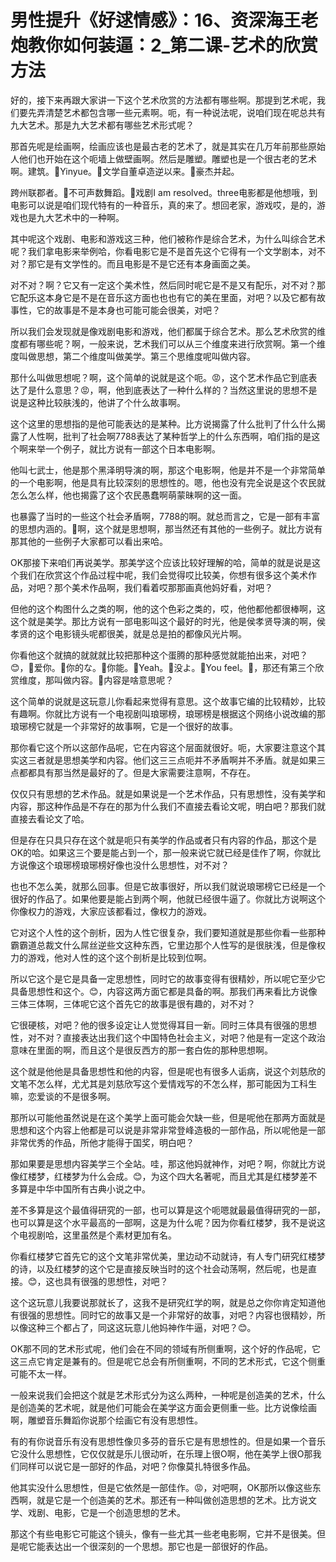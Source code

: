 # 男性提升《好逑情感》：16、资深海王老炮教你如何装逼：2_第二课-艺术的欣赏方法

好的，接下来再跟大家讲一下这个艺术欣赏的方法都有哪些啊。那提到艺术呢，我们要先弄清楚艺术都包含哪一些元素啊。呃，有一种说法呢，说咱们现在呢总共有九大艺术。那是九大艺术都有哪些艺术形式呢？

那首先呢是绘画啊，绘画应该也是最古老的艺术了，就是其实在几万年前那些原始人他们也开始在这个呃墙上做壁画啊。然后是雕塑。雕塑也是一个很古老的艺术啊。建筑。🎼Yinyue。🎼文学自董卓造逆以来。🎼豪杰并起。

跨州联郡者。🎼不可声数舞蹈。🎼戏剧I am resolved。three电影都是他想哦，到电影可以说是咱们现代特有的一种音乐，真的来了。想回老家，游戏哎，是的，游戏也是九大艺术中的一种啊。

其中呢这个戏剧、电影和游戏这三种，他们被称作是综合艺术，为什么叫综合艺术呢？我们拿电影来举例哈，你看电影它是不是首先这个它得有一个文学剧本，对不对？那它是有文学性的。而且电影是不是它还有本身画面之美。

对不对？啊？它又有一定这个美术性，然后同时呢它是不是又有配乐，对不对？那它配乐这本身它是不是在音乐这方面也也也有它的美在里面，对吧？以及它都有故事性，它的故事是不是本身也可能可能会很美，对吧？

所以我们会发现就是像戏剧电影和游戏，他们都属于综合艺术。那么艺术欣赏的维度都有哪些呢？啊，一般来说，艺术我们可以从三个维度来进行欣赏啊。第一个维度叫做思想，第二个维度叫做美学。第三个思维度呢叫做内容。

那什么叫做思想呢？啊，这个简单的说就是这个呃。😡，这个艺术作品它到底表达了是什么意思？😡，啊，他到底表达了一种什么样的？当然这里说的思想不是说是这种比较肤浅的，他讲了个什么故事啊。

这个这里的思想指的是他可能表达的是某种。比方说揭露了什么批判了什么什么揭露了人性啊，批判了社会啊7788表达了某种哲学上的什么东西啊，咱们指的是这个啊来举一个例子，就比方说有一部这个日本电影啊。

他叫七武士，他是那个黑泽明导演的啊，那这个电影啊，他是并不是一个非常简单的一个电影啊，他是具有比较深刻的思想性的。嗯，他也没有完全说是这个农民就怎么怎么样，他也揭露了这个农民愚蠢啊萌蒙昧啊的这一面。

也暴露了当时的一些这个社会矛盾啊，7788的啊。就总而言之，它是一部有丰富的思想内涵的。🎼啊，这个就是思想啊，那当然还有其他的一些例子。就比方说有那其他的一些例子大家都可以看出来哈。

OK那接下来咱们再说美学。那美学这个应该比较好理解的哈，简单的就是说是这个我们在欣赏这个作品过程中呢，我们会觉得哎比较美，你想有很多这个美术作品，对吧？那个美术作品啊，我们看着哎那那画真他妈好看，对吧？

但他的这个构图什么之类的啊，他的这个色彩之类的，哎，他他都他都很棒啊，这这个就是美学。那比方说有一部电影叫这个最好的时光，他是侯孝贤导演的啊，侯孝贤的这个电影镜头呢都很美，就是总是拍的都像风光片啊。

你看他这个就搞的就就就比较把那种这个蛋腾的那种感觉就能拍出来，对吧？😊，🎼爱你。🎼你的な。🎼你能。🎼Yeah。🎼没よ。🎼You feel。🎼，那还有第三个欣赏维度，那叫做内容。🎼内容是啥意思呢？

这个简单的说就是这玩意儿你看起来觉得有意思。这个故事它编的比较精妙，比较有趣啊。你就比方说有一个电视剧叫琅琊榜，琅琊榜是根据这个网络小说改编的那琅琊榜它就是一个非常好的故事啊，它是一个很好的故事。

那你看它这个所以这部作品呢，它在内容这个层面就很好。呃，大家要注意这个其实这三者就是思想美学和内容。他们这三三点呃并不矛盾啊并不矛盾。就是如果三点都都具有那当然是最好的了。但是大家需要注意啊，不存在。

仅仅只有思想的艺术作品。就是如果说是一个艺术作品，只有思想性，没有美学和内容，那这种作品是不存在的那为什么我们不直接去看论文呢，明白吧？那我们就直接去看论文了哈。

但是存在只具只存在这个就是呃只有美学的作品或者只有内容的作品，那这个是OK的哈。如果这三个要是能占到一个，那一般来说它就已经是佳作了啊，你就比方说像这个琅琊榜琅琊榜好像也没什么思想性，对不对？

也也不怎么美，就那么回事。但是它故事很好，所以我们就说琅琊榜它已经是一个很好的作品了。如果他要是能占到两个啊，他就已经很牛逼了。你就比方说啊这个你像权力的游戏，大家应该都看过，像权力的游戏。

它对这个人性的这个剖析，因为人性它很复杂，我们要知道就是那些你看一些那种霸霸道总裁文什么屌丝逆些文这种东西，它里边那个人性写的是很肤浅，但是像权力的游戏，他对人性的这个这个剖析是比较到位啊。

所以它这个是它是具备一定思想性，同时它的故事变得有很精妙，所以呢它至少它具备思想性和这个。😊，内容这两方面它都是具备的啊。那我们再来看比方说像三体三体啊，三体呢它这个首先它的故事是很有趣的，对不对？

它很硬核，对吧？他的很多设定让人觉觉得耳目一新。同时三体具有很强的思想性，对不对？直接表达出我们这个中国特色社会主义，对吧？他是有一定这个政治意味在里面的啊，而且这个是很反西方的那一套白佐的那种思想啊。

这个就是他他是具备思想性和他的内容，但是呢也有很多人诟病，说这个刘慈欣的文笔不怎么样，尤尤其是刘慈欣写这个爱情戏写的不怎么样，那可能因为工科生嘛，恋爱谈的不是很多啊。

那所以可能他虽然说是在这个美学上面可能会欠缺一些，但是呢他在那两方面就是思想和这个内容上他都是可以说是非常非常登峰造极的一部作品，所以呢他是一部非常优秀的作品，所他才能得于国奖，明白吧？

那如果要是思想内容美学三个全站。哇，那这他妈就神作，对吧？啊，你就比方说像红楼梦，红楼梦为什么会成。😊，为这个四大名著呢，而且尤其是红楼梦差不多算是中华中国所有古典小说之中。

差不多算是这个最值得研究的一部，也可以算是这个呃嗯就最最值得研究的一部，也可以算是这个水平最高的一部啊，这是为什么呢？因为你看红楼梦，我不是说这个电视剧哈，这里虽然是个素材更加有名。

你看红楼梦它首先它的这个文笔非常优美，里边动不动就诗，有人专门研究红楼梦的诗，以及红楼梦的这个它是直接反映当时的这个社会动荡啊，然后呢，也是直接。😊，这也具有很强的思想性，对吧？

这个这玩意儿我要说那就长了，这我不是研究红学的啊，就是总之你你肯定知道他有很强的思想性。同时它的故事又是一个非常好的故事，对吧？内容也很精妙，所以像这种三个都占了，同这这玩意儿他妈神作牛逼，对吧？😊。

OK那不同的艺术形式呢，他们会在不同的领域有所侧重啊，这个好的作品呢，它这三点它肯定是兼有的。但是呢它总会有所侧重啊，不同的艺术形式，它这个侧重可能不太一样。

一般来说我们会把这个就是艺术形式分为这么两种，一种呢是创造美的艺术，什么是创造美的艺术呢，就是他们可能会在美学这方面会更侧重一些。比方说像绘画啊，雕塑音乐舞蹈你说那个绘画它有没有思想性。

有的有你说音乐有没有思想性像贝多芬的音乐它是有思想性的。但是如果一个音乐它没什么思想性，它仅仅就是乐儿很动听，在乐理上很O啊，他在美学上很O那我们同样可以说它是一部好的作品，对吧？你像莫扎特很多作品。

他其实没什么思想性，但是它依然是一部佳作。😡，对吧啊，OK那所以像这些东西啊，就是它是一个创造美的艺术。那还有一种叫做创造思想的艺术。比方说文学、戏剧、电影，它是一个创造思想的艺术。

那这个有些电影它可能这个镜头，像有一些尤其一些老电影啊，它并不是很美。但是呢它能表达出一个很深刻的一个思想。那它也是一部很好的作品。

